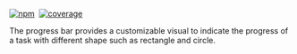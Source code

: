 [![npm](http://ej2.syncfusion.com/github-badges?package=@syncfusion/ej2-progressbar)](https://www.npmjs.com/package/@syncfusion/ej2-progressbar)&nbsp;&nbsp;[![coverage](http://ej2.syncfusion.com/badges/ej2-progressbar/coverage.svg)](http://ej2.syncfusion.com/badges/ej2-progressbar)

The progress bar provides a customizable visual to indicate the progress of a task with different shape such as rectangle and circle.